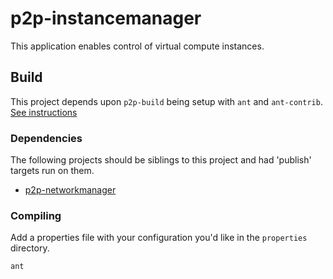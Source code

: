 # p2p-instancemanager

This application enables control of virtual compute instances.

## Build

This project depends upon `p2p-build` being setup with `ant` and `ant-contrib`. [See instructions](http://barnyard.github.io/p2p-build)

### Dependencies

The following projects should be siblings to this project and had 'publish' targets run on them.

- [p2p-networkmanager](http://barnyard.github.io/p2p-networkmanager)

### Compiling

Add a properties file with your configuration you'd like in the `properties` directory.

    ant

